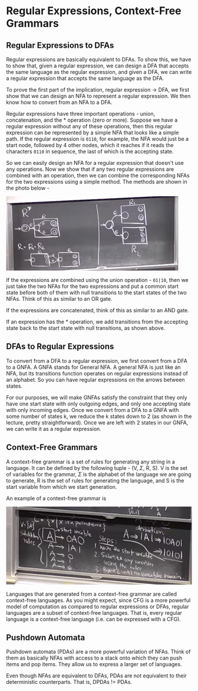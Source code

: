 # Regular Expressions, Context-Free Grammars

## Regular Expressions to DFAs
Regular expressions are basically equivalent to DFAs. To show this, we have to show that,
given a regular expression, we can design a DFA that accepts the same language as the regular
expression, and given a DFA, we can write a regular expression that accepts the same language
as the DFA.

To prove the first part of the implication, regular expression $\to$ DFA, we first show that we can
design an NFA to represent a regular expression. We then know how to convert from an NFA to a DFA.

Regular expressions have three important operations - union, concatenation, and the * operation (zero
or more). Suppose we have a regular expression without any of these operations, then this regular
expression can be represented by a simple NFA that looks like a simple path. If the regular expression
is `0110`, for example, the NFA would just be a start node, followed by 4 other nodes, which it 
reaches if it reads the characters `0110` in sequence, the last of which is the accepting state.

So we can easily design an NFA for a regular expression that doesn't use any operations. Now we show 
that if any two regular expressions are combined with an operation, then we can combine the 
corresponding NFAs for the two expressions using a simple method. The methods are shown in the 
photo below -

![Converting from regular expressions to NFAs](./media/lec4-1.jpg)

If the expressions are combined using the union operation - `01|10`, then we just take the two NFAs
for the two expressions and put a common start state before both of them with null transitions to the
start states of the two NFAs. Think of this as similar to an OR gate.

If the expressions are concatenated, think of this as similar to an AND gate.

If an expression has the * operation, we add transitions from the accepting state back to the start 
state with null transitions, as shown above.

## DFAs to Regular Expressions
To convert from a DFA to a regular expression, we first convert from a DFA to a GNFA. A GNFA stands
for General NFA. A general NFA is just like an NFA, but its transitions function operates on regular
expressions instead of an alphabet. So you can have regular expressions on the arrows between states.

For our purposes, we will make GNFAs satisfy the constraint that they only have one start state with
only outgoing edges, and only one accepting state with only incoming edges. Once we convert from a DFA
to a GNFA with some number of states k, we reduce the k states down to 2 (as shown in the lecture, 
pretty straightforward). Once we are left with 2 states in our GNFA, we can write it as a regular 
expression.

## Context-Free Grammars
A context-free grammar is a set of rules for generating any string in a language. It can be defined
by the following tuple - (V, $\Sigma$, R, S). V is the set of variables for the grammar, $\Sigma$ 
is the alphabet of the language we are going to generate, R is the set of rules for generating the 
language, and S is the start variable from which we start generation.

An example of a context-free grammar is 

![Context-free grammar](./media/lec4-2.jpg)

Languages that are generated from a context-free grammar are called context-free languages. As you 
might expect, since CFG is a more powerful model of computation as compared to regular expressions
or DFAs, regular languages are a subset of context-free languages. That is, every regular language 
is a context-free language (i.e. can be expressed with a CFG).

## Pushdown Automata
Pushdown automata (PDAs) are a more powerful variation of NFAs. Think of them as basically NFAs
with access to a stack onto which they can push items and pop items. They allow us to express a 
larger set of languages.

Even though NFAs are equivalent to DFAs, PDAs are not equivalent to their deterministic counterparts.
That is, DPDAs != PDAs.